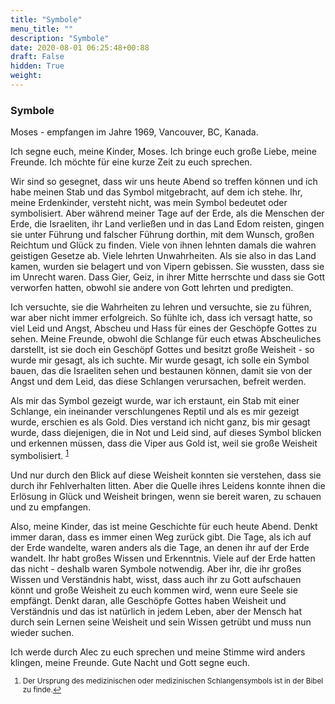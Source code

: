 ```yaml
---
title: "Symbole"
menu_title: ""
description: "Symbole"
date: 2020-08-01 06:25:48+00:88
draft: False
hidden: True
weight:
---
```

### Symbole

Moses - empfangen im Jahre 1969, Vancouver, BC, Kanada.

Ich segne euch, meine Kinder, Moses. Ich bringe euch große Liebe, meine Freunde. Ich möchte für eine kurze Zeit zu euch sprechen.

Wir sind so gesegnet, dass wir uns heute Abend so treffen können und ich habe meinen Stab und das Symbol mitgebracht, auf dem ich stehe. Ihr,  meine Erdenkinder, versteht nicht, was mein Symbol bedeutet oder symbolisiert. Aber während meiner Tage auf der Erde, als die Menschen der Erde, die Israeliten, ihr Land verließen und in das Land Edom reisten, gingen sie unter Führung und falscher Führung dorthin, mit dem Wunsch, großen Reichtum und Glück zu finden. Viele von ihnen lehnten damals die wahren geistigen Gesetze ab. Viele lehrten Unwahrheiten. Als sie also in das Land kamen, wurden sie belagert und von Vipern gebissen. Sie wussten, dass sie im Unrecht waren. Dass Gier, Geiz, in ihrer Mitte herrschte und dass sie Gott verworfen hatten, obwohl sie andere von Gott lehrten und predigten.

Ich versuchte, sie die Wahrheiten zu lehren und versuchte, sie zu führen, war aber nicht immer erfolgreich. So fühlte ich, dass ich versagt hatte, so viel Leid und Angst, Abscheu und Hass für eines der Geschöpfe Gottes zu sehen. Meine Freunde, obwohl die Schlange für euch etwas Abscheuliches darstellt, ist sie doch ein Geschöpf Gottes und besitzt große Weisheit - so wurde mir gesagt, als ich suchte. Mir wurde gesagt, ich solle ein Symbol bauen, das die Israeliten sehen und bestaunen können, damit sie von der Angst und dem Leid, das diese Schlangen verursachen, befreit werden.

Als mir das Symbol gezeigt wurde, war ich erstaunt, ein Stab mit einer Schlange, ein ineinander verschlungenes Reptil und als es mir gezeigt wurde, erschien es als Gold. Dies verstand ich nicht ganz, bis mir gesagt wurde, dass diejenigen, die in Not und Leid sind, auf dieses Symbol blicken und erkennen müssen, dass die Viper aus Gold ist, weil sie große Weisheit symbolisiert. <sup id="a1">[1](#f1)</sup>

Und nur durch den Blick auf diese Weisheit konnten sie verstehen, dass sie durch ihr Fehlverhalten litten. Aber die Quelle ihres Leidens konnte ihnen die Erlösung in Glück und Weisheit bringen, wenn sie bereit waren, zu schauen und zu empfangen.

Also, meine Kinder, das ist meine Geschichte für euch heute Abend. Denkt immer daran, dass es immer einen Weg zurück gibt. Die Tage, als ich auf der Erde wandelte, waren anders als die Tage, an denen ihr auf der Erde wandelt. Ihr habt großes Wissen und Erkenntnis. Viele auf der Erde hatten das nicht - deshalb waren Symbole notwendig. Aber ihr, die ihr großes Wissen und Verständnis habt, wisst, dass auch ihr zu Gott aufschauen könnt und große Weisheit zu euch kommen wird, wenn eure Seele sie empfängt. Denkt daran, alle Geschöpfe Gottes haben Weisheit und Verständnis und das ist natürlich in jedem Leben, aber der Mensch hat durch sein Lernen seine Weisheit und sein Wissen getrübt und muss nun wieder suchen.

Ich werde durch Alec zu euch sprechen und meine Stimme wird anders klingen, meine Freunde. Gute Nacht und Gott segne euch.
<small>

1. <large id="f1"> Der Ursprung des medizinischen oder medizinischen Schlangensymbols ist in der Bibel zu finde.[↩](#a1)
